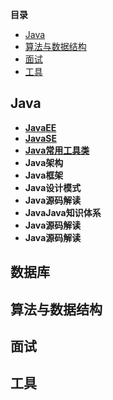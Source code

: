 <!-- START doctoc generated TOC please keep comment here to allow auto update -->
<!-- DON'T EDIT THIS SECTION, INSTEAD RE-RUN doctoc TO UPDATE -->
**目录**

- [Java](#java)
- [算法与数据结构](#%E7%AE%97%E6%B3%95%E4%B8%8E%E6%95%B0%E6%8D%AE%E7%BB%93%E6%9E%84)
- [面试](#%E9%9D%A2%E8%AF%95)
- [工具](#%E5%B7%A5%E5%85%B7)

<!-- END doctoc generated TOC please keep comment here to allow auto update -->

## Java
- **[JavaEE][1]**
- **[JavaSE][2]**
- **[Java常用工具类][3]**
- **Java架构**
- **Java框架**
- **Java设计模式**
- **Java源码解读**	
- **JavaJava知识体系**
- **Java源码解读**
- **Java源码解读**
## 数据库

## 算法与数据结构

## 面试

## 工具

[1]:https://github.com/chenlanqing/learningNote/tree/master/Java/JavaEE
[2]:https://github.com/chenlanqing/learningNote/tree/master/Java/JavaSE
[3]:https://github.com/chenlanqing/learningNote/tree/master/Java/Java常用工具类